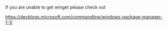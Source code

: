 If you are unable to get winget please check out

https://devblogs.microsoft.com/commandline/windows-package-manager-1-1/